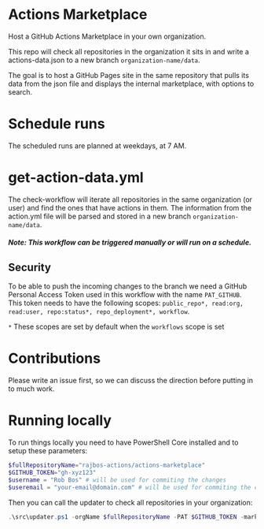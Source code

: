 # Actions Marketplace
Host a GitHub Actions Marketplace in your own organization.

This repo will check all repositories in the organization it sits in and write a actions-data.json to a new branch `organization-name/data`.

The goal is to host a GitHub Pages site in the same repository that pulls its data from the json file and displays the internal marketplace, with options to search.


# Schedule runs
The scheduled runs are planned at weekdays, at 7 AM.

# get-action-data.yml
The check-workflow will iterate all repositories in the same organization (or user) and find the ones that have actions in them. The information from the action.yml file will be parsed and stored in a new branch `organization-name/data`.

##### Note: This workflow can be triggered manually or will run on a schedule.

## Security 
To be able to push the incoming changes to the branch we need a GitHub Personal Access Token used in this workflow with the name `PAT_GITHUB`. This token needs to have the following scopes: `public_repo*, read:org, read:user, repo:status*, repo_deployment*, workflow`.

`*` These scopes are set by default when the `workflows` scope is set

# Contributions
<TODO> Please write an issue first, so we can discuss the direction before putting in to much work.

# Running locally
To run things locally you need to have PowerShell Core installed and to setup these parameters:

``` PowerShell
$fullRepositoryName="rajbos-actions/actions-marketplace"
$GITHUB_TOKEN="gh-xyz123"
$username = "Rob Bos" # will be used for commiting the changes
$useremail = "your-email@domain.com" # will be used for commiting the changes
```

Then you can call the updater to check all repositories in your organization:
``` PowerShell
.\src\updater.ps1 -orgName $fullRepositoryName -PAT $GITHUB_TOKEN -marketplaceRepo $fullRepositoryName -userName $username -userEmail $useremail
```